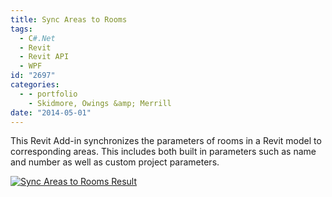 ```yaml
---
title: Sync Areas to Rooms
tags:
  - C#.Net
  - Revit
  - Revit API
  - WPF
id: "2697"
categories:
  - - portfolio
    - Skidmore, Owings &amp; Merrill
date: "2014-05-01"
---
```


This Revit Add-in synchronizes the parameters of rooms in a Revit model to corresponding areas. This includes both built in parameters such as name and number as well as custom project parameters.

[![Sync Areas to Rooms Result](Sync-Areas-to-Rooms-Result.png)](http://www.ericanastas.com/wp-content/uploads/2014/05/Sync-Areas-to-Rooms-Result.png)

